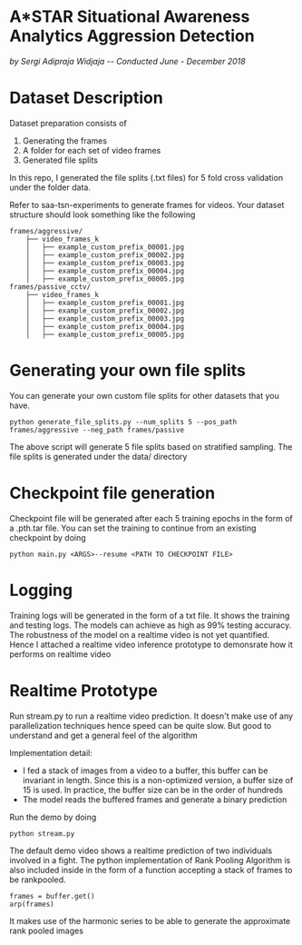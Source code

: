 # A*STAR Situational Awareness Analytics Aggression Detection
_by Sergi Adipraja Widjaja -- Conducted June - December 2018_

# Dataset Description

Dataset preparation consists of
1. Generating the frames
2. A folder for each set of video frames
3. Generated file splits

In this repo, I generated the file splits (.txt files) for 5 fold cross validation under the folder data. 

Refer to saa-tsn-experiments to generate frames for videos. Your dataset structure should look something like the following

```
frames/aggressive/
    ├── video_frames_k
    │   ├── example_custom_prefix_00001.jpg
    │   ├── example_custom_prefix_00002.jpg
    │   ├── example_custom_prefix_00003.jpg
    │   ├── example_custom_prefix_00004.jpg
    │   ├── example_custom_prefix_00005.jpg
frames/passive_cctv/
    ├── video_frames_k
    │   ├── example_custom_prefix_00001.jpg
    │   ├── example_custom_prefix_00002.jpg
    │   ├── example_custom_prefix_00003.jpg
    │   ├── example_custom_prefix_00004.jpg
    │   ├── example_custom_prefix_00005.jpg
```

# Generating your own file splits

You can generate your own custom file splits for other datasets that you have.
```
python generate_file_splits.py --num_splits 5 --pos_path frames/aggressive --neg_path frames/passive
```
The above script will generate 5 file splits based on stratified sampling. The file splits is generated under the data/ directory

# Checkpoint file generation
Checkpoint file will be generated after each 5 training epochs in the form of a .pth.tar file. You can set the training to continue from an existing checkpoint by doing 

```
python main.py <ARGS>--resume <PATH TO CHECKPOINT FILE>
```

# Logging
Training logs will be generated in the form of a txt file. It shows the training and testing logs. The models can achieve as high as 99% testing accuracy. The robustness of the model on a realtime video is not yet quantified. Hence I attached a realtime video inference prototype to demonsrate how it performs on realtime video

# Realtime Prototype
Run stream.py to run a realtime video prediction. It doesn't make use of any parallelization techniques hence speed can be quite slow. But good to understand and get a general feel of the algorithm 

Implementation detail:
* I fed a stack of images from a video to a buffer, this buffer can be invariant in length. Since this is a non-optimized version, a buffer size of 15 is used. In practice, the buffer size can be in the order of hundreds
* The model reads the buffered frames and generate a binary prediction

Run the demo by doing

```
python stream.py 
```

The default demo video shows a realtime prediction of two individuals involved in a fight. The python implementation of Rank Pooling Algorithm is also included inside in the form of a function accepting a stack of frames to be rankpooled.
```
frames = buffer.get()
arp(frames)
```
It makes use of the harmonic series to be able to generate the approximate rank pooled images



 
